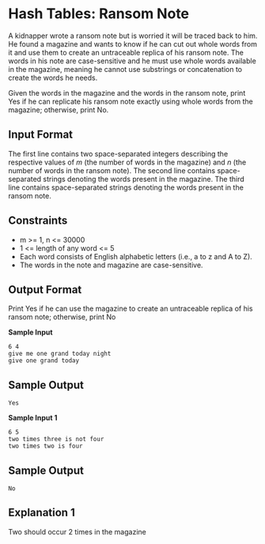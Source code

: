 # Hash Tables: Ransom Note

A kidnapper wrote a ransom note but is worried it will be traced back to him. He found a magazine and wants to know if he can cut out whole words from it and use them to create an untraceable replica of his ransom note. The words in his note are case-sensitive and he must use whole words available in the magazine, meaning he cannot use substrings or concatenation to create the words he needs.

Given the words in the magazine and the words in the ransom note, print Yes if he can replicate his ransom note exactly using whole words from the magazine; otherwise, print No.


## Input Format

The first line contains two space-separated integers describing the respective values of *m* (the number of words in the magazine) and *n* (the number of words in the ransom note). 
The second line contains  space-separated strings denoting the words present in the magazine. 
The third line contains  space-separated strings denoting the words present in the ransom note.

## Constraints

* m >= 1, n <= 30000
* 1 <= length of any word <= 5
* Each word consists of English alphabetic letters (i.e., a to z  and A to Z).
* The words in the note and magazine are case-sensitive.

## Output Format

Print Yes if he can use the magazine to create an untraceable replica of his ransom note; otherwise, print No

**Sample Input**
```
6 4
give me one grand today night
give one grand today
```

## Sample Output

```
Yes
```

**Sample Input 1**
```
6 5
two times three is not four
two times two is four
```

## Sample Output

```
No
```

## Explanation 1

Two should occur 2 times in the magazine